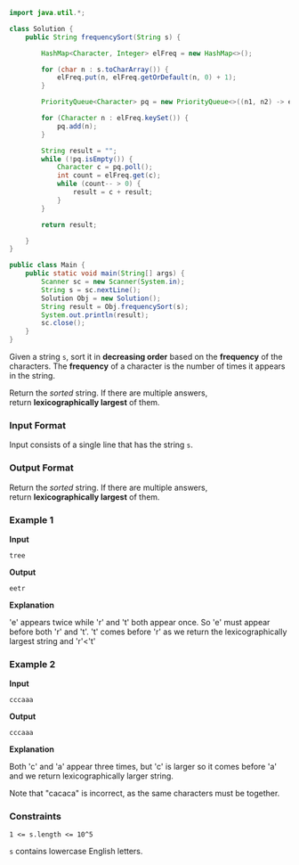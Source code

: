 
```java
import java.util.*;

class Solution {
    public String frequencySort(String s) {

        HashMap<Character, Integer> elFreq = new HashMap<>();

        for (char n : s.toCharArray()) {
            elFreq.put(n, elFreq.getOrDefault(n, 0) + 1);
        }

        PriorityQueue<Character> pq = new PriorityQueue<>((n1, n2) -> elFreq.get(n1) - elFreq.get(n2));

        for (Character n : elFreq.keySet()) {
            pq.add(n);
        }

        String result = "";
        while (!pq.isEmpty()) {
            Character c = pq.poll();
            int count = elFreq.get(c);
            while (count-- > 0) {
                result = c + result;
            }
        }

        return result;

    }
}

public class Main {
    public static void main(String[] args) {
        Scanner sc = new Scanner(System.in);
        String s = sc.nextLine();
        Solution Obj = new Solution();
        String result = Obj.frequencySort(s);
        System.out.println(result);
        sc.close();
    }
}
```


Given a string `s`, sort it in **decreasing order** based on the **frequency** of the characters. The **frequency** of a character is the number of times it appears in the string.

Return the _sorted_ string. If there are multiple answers, return **lexicographically largest** of them.

### Input Format

Input consists of a single line that has the string `s`.

### Output Format

Return the _sorted_ string. If there are multiple answers, return **lexicographically largest** of them.

### Example 1

**Input**

```
tree
```

**Output**

```
eetr
```

**Explanation**

'e' appears twice while 'r' and 't' both appear once. So 'e' must appear before both 'r' and 't'. 't' comes before 'r' as we return the lexicographically largest string and 'r'<'t'

### Example 2

**Input**

```
cccaaa
```

**Output**

```
cccaaa
```

**Explanation**

Both 'c' and 'a' appear three times, but 'c' is larger so it comes before 'a' and we return lexicographically larger string.

Note that "cacaca" is incorrect, as the same characters must be together.

### Constraints

`1 <= s.length <= 10^5`

`s` contains lowercase English letters.